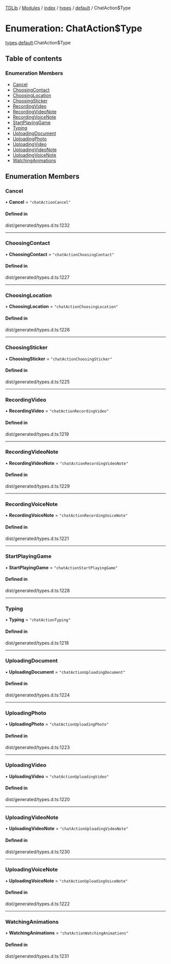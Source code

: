 [TDLib](../README.md) / [Modules](../modules.md) / [index](../modules/index.md) / [types](../modules/index.types.md) / [default](../modules/index.types.default.md) / ChatAction$Type

# Enumeration: ChatAction$Type

[types](../modules/index.types.md).[default](../modules/index.types.default.md).ChatAction$Type

## Table of contents

### Enumeration Members

- [Cancel](index.types.default.ChatAction_Type.md#cancel)
- [ChoosingContact](index.types.default.ChatAction_Type.md#choosingcontact)
- [ChoosingLocation](index.types.default.ChatAction_Type.md#choosinglocation)
- [ChoosingSticker](index.types.default.ChatAction_Type.md#choosingsticker)
- [RecordingVideo](index.types.default.ChatAction_Type.md#recordingvideo)
- [RecordingVideoNote](index.types.default.ChatAction_Type.md#recordingvideonote)
- [RecordingVoiceNote](index.types.default.ChatAction_Type.md#recordingvoicenote)
- [StartPlayingGame](index.types.default.ChatAction_Type.md#startplayinggame)
- [Typing](index.types.default.ChatAction_Type.md#typing)
- [UploadingDocument](index.types.default.ChatAction_Type.md#uploadingdocument)
- [UploadingPhoto](index.types.default.ChatAction_Type.md#uploadingphoto)
- [UploadingVideo](index.types.default.ChatAction_Type.md#uploadingvideo)
- [UploadingVideoNote](index.types.default.ChatAction_Type.md#uploadingvideonote)
- [UploadingVoiceNote](index.types.default.ChatAction_Type.md#uploadingvoicenote)
- [WatchingAnimations](index.types.default.ChatAction_Type.md#watchinganimations)

## Enumeration Members

### Cancel

• **Cancel** = ``"chatActionCancel"``

#### Defined in

dist/generated/types.d.ts:1232

___

### ChoosingContact

• **ChoosingContact** = ``"chatActionChoosingContact"``

#### Defined in

dist/generated/types.d.ts:1227

___

### ChoosingLocation

• **ChoosingLocation** = ``"chatActionChoosingLocation"``

#### Defined in

dist/generated/types.d.ts:1226

___

### ChoosingSticker

• **ChoosingSticker** = ``"chatActionChoosingSticker"``

#### Defined in

dist/generated/types.d.ts:1225

___

### RecordingVideo

• **RecordingVideo** = ``"chatActionRecordingVideo"``

#### Defined in

dist/generated/types.d.ts:1219

___

### RecordingVideoNote

• **RecordingVideoNote** = ``"chatActionRecordingVideoNote"``

#### Defined in

dist/generated/types.d.ts:1229

___

### RecordingVoiceNote

• **RecordingVoiceNote** = ``"chatActionRecordingVoiceNote"``

#### Defined in

dist/generated/types.d.ts:1221

___

### StartPlayingGame

• **StartPlayingGame** = ``"chatActionStartPlayingGame"``

#### Defined in

dist/generated/types.d.ts:1228

___

### Typing

• **Typing** = ``"chatActionTyping"``

#### Defined in

dist/generated/types.d.ts:1218

___

### UploadingDocument

• **UploadingDocument** = ``"chatActionUploadingDocument"``

#### Defined in

dist/generated/types.d.ts:1224

___

### UploadingPhoto

• **UploadingPhoto** = ``"chatActionUploadingPhoto"``

#### Defined in

dist/generated/types.d.ts:1223

___

### UploadingVideo

• **UploadingVideo** = ``"chatActionUploadingVideo"``

#### Defined in

dist/generated/types.d.ts:1220

___

### UploadingVideoNote

• **UploadingVideoNote** = ``"chatActionUploadingVideoNote"``

#### Defined in

dist/generated/types.d.ts:1230

___

### UploadingVoiceNote

• **UploadingVoiceNote** = ``"chatActionUploadingVoiceNote"``

#### Defined in

dist/generated/types.d.ts:1222

___

### WatchingAnimations

• **WatchingAnimations** = ``"chatActionWatchingAnimations"``

#### Defined in

dist/generated/types.d.ts:1231
